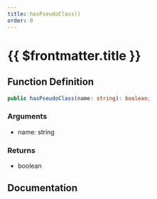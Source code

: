 ```yaml
---
title: hasPseudoClass()
order: 0
---
```


# {{ $frontmatter.title }}

<!--@include: ./hasPseudoClass_partial_header.md-->

## Function Definition

```ts
public hasPseudoClass(name: string): boolean;
```

### Arguments

* name: string

### Returns

* boolean

## Documentation

<!--@include: ./hasPseudoClass_partial_footer.md-->
